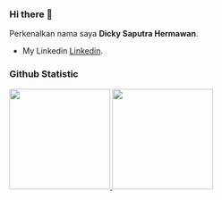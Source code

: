 ### Hi there 👋


Perkenalkan nama saya **Dicky Saputra Hermawan**.



- My Linkedin [Linkedin](edin.com/in/dicky-saputra-hermawan-a81399205/).


### Github Statistic
<p align="left">
<a href="https://github.com/dickysap">
  <img height="180em" src="https://github-readme-stats-eight-theta.vercel.app/api?username=dickysap&show_icons=true&theme=algolia&include_all_commits=true&count_private=true"/>
  <img height="180em" src="https://github-readme-stats-eight-theta.vercel.app/api/top-langs/?username=dickysap&layout=compact&langs_count=8&theme=algolia"/>
</a>
</p>

